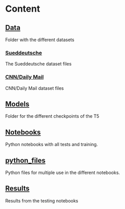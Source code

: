 # Content

## [Data](data)
Folder with the different datasets

### [Sueddeutsche](data/sueddetsche)
The Sueddeutsche dataset files 
### [CNN/Daily Mail](data/cnn_daily_mail)
CNN/Daily Mail dataset files

## [Models](models)
Folder for the different checkpoints of the T5

## [Notebooks](notebooks)
Python notebooks with all tests and training.

## [python_files](python_files)
Python files for multiple use in the different notebooks.

## [Results](results)
Results from the testing notebooks
